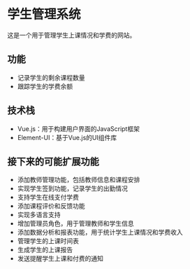 # 学生管理系统

这是一个用于管理学生上课情况和学费的网站。

## 功能

- 记录学生的剩余课程数量
- 跟踪学生的学费余额

## 技术栈

- Vue.js：用于构建用户界面的JavaScript框架
- Element-UI：基于Vue.js的UI组件库

## 接下来的可能扩展功能

- 添加教师管理功能，包括教师信息和课程安排
- 实现学生签到功能，记录学生的出勤情况
- 支持学生在线支付学费
- 添加课程评价和反馈功能
- 实现多语言支持
- 增加管理员角色，用于管理教师和学生信息
- 添加数据分析和报表功能，用于统计学生上课情况和学费收入
- 管理学生的上课时间表
- 生成学生的上课报告
- 发送提醒学生上课和付费的通知